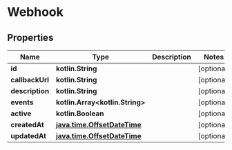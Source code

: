 
# Webhook

## Properties
Name | Type | Description | Notes
------------ | ------------- | ------------- | -------------
**id** | **kotlin.String** |  |  [optional]
**callbackUrl** | **kotlin.String** |  |  [optional]
**description** | **kotlin.String** |  |  [optional]
**events** | **kotlin.Array&lt;kotlin.String&gt;** |  |  [optional]
**active** | **kotlin.Boolean** |  |  [optional]
**createdAt** | [**java.time.OffsetDateTime**](java.time.OffsetDateTime.md) |  |  [optional]
**updatedAt** | [**java.time.OffsetDateTime**](java.time.OffsetDateTime.md) |  |  [optional]



